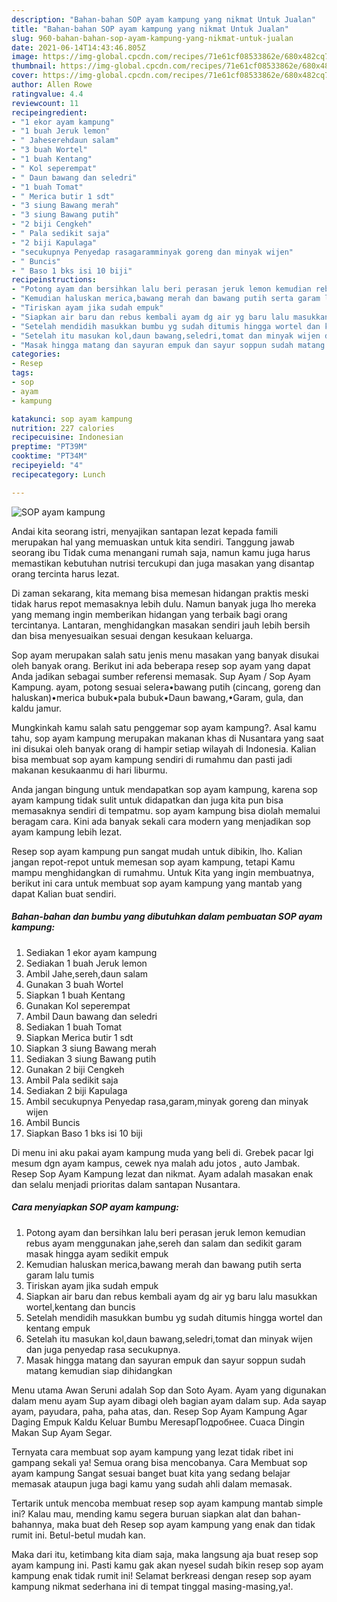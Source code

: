 ```yaml
---
description: "Bahan-bahan SOP ayam kampung yang nikmat Untuk Jualan"
title: "Bahan-bahan SOP ayam kampung yang nikmat Untuk Jualan"
slug: 960-bahan-bahan-sop-ayam-kampung-yang-nikmat-untuk-jualan
date: 2021-06-14T14:43:46.805Z
image: https://img-global.cpcdn.com/recipes/71e61cf08533862e/680x482cq70/sop-ayam-kampung-foto-resep-utama.jpg
thumbnail: https://img-global.cpcdn.com/recipes/71e61cf08533862e/680x482cq70/sop-ayam-kampung-foto-resep-utama.jpg
cover: https://img-global.cpcdn.com/recipes/71e61cf08533862e/680x482cq70/sop-ayam-kampung-foto-resep-utama.jpg
author: Allen Rowe
ratingvalue: 4.4
reviewcount: 11
recipeingredient:
- "1 ekor ayam kampung"
- "1 buah Jeruk lemon"
- " Jaheserehdaun salam"
- "3 buah Wortel"
- "1 buah Kentang"
- " Kol seperempat"
- " Daun bawang dan seledri"
- "1 buah Tomat"
- " Merica butir 1 sdt"
- "3 siung Bawang merah"
- "3 siung Bawang putih"
- "2 biji Cengkeh"
- " Pala sedikit saja"
- "2 biji Kapulaga"
- "secukupnya Penyedap rasagaramminyak goreng dan minyak wijen"
- " Buncis"
- " Baso 1 bks isi 10 biji"
recipeinstructions:
- "Potong ayam dan bersihkan lalu beri perasan jeruk lemon kemudian rebus ayam menggunakan jahe,sereh dan salam dan sedikit garam masak hingga ayam sedikit empuk"
- "Kemudian haluskan merica,bawang merah dan bawang putih serta garam lalu tumis"
- "Tiriskan ayam jika sudah empuk"
- "Siapkan air baru dan rebus kembali ayam dg air yg baru lalu masukkan wortel,kentang dan buncis"
- "Setelah mendidih masukkan bumbu yg sudah ditumis hingga wortel dan kentang empuk"
- "Setelah itu masukan kol,daun bawang,seledri,tomat dan minyak wijen dan juga penyedap rasa secukupnya."
- "Masak hingga matang dan sayuran empuk dan sayur soppun sudah matang kemudian siap dihidangkan"
categories:
- Resep
tags:
- sop
- ayam
- kampung

katakunci: sop ayam kampung 
nutrition: 227 calories
recipecuisine: Indonesian
preptime: "PT39M"
cooktime: "PT34M"
recipeyield: "4"
recipecategory: Lunch

---
```



![SOP ayam kampung](https://img-global.cpcdn.com/recipes/71e61cf08533862e/680x482cq70/sop-ayam-kampung-foto-resep-utama.jpg)

Andai kita seorang istri, menyajikan santapan lezat kepada famili merupakan hal yang memuaskan untuk kita sendiri. Tanggung jawab seorang ibu Tidak cuma menangani rumah saja, namun kamu juga harus memastikan kebutuhan nutrisi tercukupi dan juga masakan yang disantap orang tercinta harus lezat.

Di zaman  sekarang, kita memang bisa memesan hidangan praktis meski tidak harus repot memasaknya lebih dulu. Namun banyak juga lho mereka yang memang ingin memberikan hidangan yang terbaik bagi orang tercintanya. Lantaran, menghidangkan masakan sendiri jauh lebih bersih dan bisa menyesuaikan sesuai dengan kesukaan keluarga. 

Sop ayam merupakan salah satu jenis menu masakan yang banyak disukai oleh banyak orang. Berikut ini ada beberapa resep sop ayam yang dapat Anda jadikan sebagai sumber referensi memasak. Sup Ayam / Sop Ayam Kampung. ayam, potong sesuai selera•bawang putih (cincang, goreng dan haluskan)•merica bubuk•pala bubuk•Daun bawang,•Garam, gula, dan kaldu jamur.

Mungkinkah kamu salah satu penggemar sop ayam kampung?. Asal kamu tahu, sop ayam kampung merupakan makanan khas di Nusantara yang saat ini disukai oleh banyak orang di hampir setiap wilayah di Indonesia. Kalian bisa membuat sop ayam kampung sendiri di rumahmu dan pasti jadi makanan kesukaanmu di hari liburmu.

Anda jangan bingung untuk mendapatkan sop ayam kampung, karena sop ayam kampung tidak sulit untuk didapatkan dan juga kita pun bisa memasaknya sendiri di tempatmu. sop ayam kampung bisa diolah memalui beragam cara. Kini ada banyak sekali cara modern yang menjadikan sop ayam kampung lebih lezat.

Resep sop ayam kampung pun sangat mudah untuk dibikin, lho. Kalian jangan repot-repot untuk memesan sop ayam kampung, tetapi Kamu mampu menghidangkan di rumahmu. Untuk Kita yang ingin membuatnya, berikut ini cara untuk membuat sop ayam kampung yang mantab yang dapat Kalian buat sendiri.

<!--inarticleads1-->

##### Bahan-bahan dan bumbu yang dibutuhkan dalam pembuatan SOP ayam kampung:

1. Sediakan 1 ekor ayam kampung
1. Sediakan 1 buah Jeruk lemon
1. Ambil  Jahe,sereh,daun salam
1. Gunakan 3 buah Wortel
1. Siapkan 1 buah Kentang
1. Gunakan  Kol seperempat
1. Ambil  Daun bawang dan seledri
1. Sediakan 1 buah Tomat
1. Siapkan  Merica butir 1 sdt
1. Siapkan 3 siung Bawang merah
1. Sediakan 3 siung Bawang putih
1. Gunakan 2 biji Cengkeh
1. Ambil  Pala sedikit saja
1. Sediakan 2 biji Kapulaga
1. Ambil secukupnya Penyedap rasa,garam,minyak goreng dan minyak wijen
1. Ambil  Buncis
1. Siapkan  Baso 1 bks isi 10 biji


Di menu ini aku pakai ayam kampung muda yang beli di. Grebek pacar lgi mesum dgn ayam kampus, cewek nya malah adu jotos , auto Jambak. Resep Sop Ayam Kampung lezat dan nikmat. Ayam adalah masakan enak dan selalu menjadi prioritas dalam santapan Nusantara. 

<!--inarticleads2-->

##### Cara menyiapkan SOP ayam kampung:

1. Potong ayam dan bersihkan lalu beri perasan jeruk lemon kemudian rebus ayam menggunakan jahe,sereh dan salam dan sedikit garam masak hingga ayam sedikit empuk
1. Kemudian haluskan merica,bawang merah dan bawang putih serta garam lalu tumis
1. Tiriskan ayam jika sudah empuk
1. Siapkan air baru dan rebus kembali ayam dg air yg baru lalu masukkan wortel,kentang dan buncis
1. Setelah mendidih masukkan bumbu yg sudah ditumis hingga wortel dan kentang empuk
1. Setelah itu masukan kol,daun bawang,seledri,tomat dan minyak wijen dan juga penyedap rasa secukupnya.
1. Masak hingga matang dan sayuran empuk dan sayur soppun sudah matang kemudian siap dihidangkan


Menu utama Awan Seruni adalah Sop dan Soto Ayam. Ayam yang digunakan dalam menu ayam Sup ayam dibagi oleh bagian ayam dalam sup. Ada sayap ayam, payudara, paha, paha atas, dan. Resep Sop Ayam Kampung Agar Daging Empuk Kaldu Keluar Bumbu MeresapПодробнее. Cuaca Dingin Makan Sup Ayam Segar. 

Ternyata cara membuat sop ayam kampung yang lezat tidak ribet ini gampang sekali ya! Semua orang bisa mencobanya. Cara Membuat sop ayam kampung Sangat sesuai banget buat kita yang sedang belajar memasak ataupun juga bagi kamu yang sudah ahli dalam memasak.

Tertarik untuk mencoba membuat resep sop ayam kampung mantab simple ini? Kalau mau, mending kamu segera buruan siapkan alat dan bahan-bahannya, maka buat deh Resep sop ayam kampung yang enak dan tidak rumit ini. Betul-betul mudah kan. 

Maka dari itu, ketimbang kita diam saja, maka langsung aja buat resep sop ayam kampung ini. Pasti kamu gak akan nyesel sudah bikin resep sop ayam kampung enak tidak rumit ini! Selamat berkreasi dengan resep sop ayam kampung nikmat sederhana ini di tempat tinggal masing-masing,ya!.

